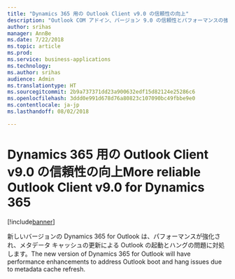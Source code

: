```yaml
---
title: "Dynamics 365 用の Outlook Client v9.0 の信頼性の向上"
description: "Outlook COM アドイン、バージョン 9.0 の信頼性とパフォーマンスの強化"
author: srihas
manager: AnnBe
ms.date: 7/22/2018
ms.topic: article
ms.prod: 
ms.service: business-applications
ms.technology: 
ms.author: srihas
audience: Admin
ms.translationtype: HT
ms.sourcegitcommit: 2b9a737371dd23a900632edf15d82124e25286c6
ms.openlocfilehash: 3ddd0e991d678d76a80823c107090bc49fbbe9e0
ms.contentlocale: ja-jp
ms.lasthandoff: 08/02/2018

---
```

# <a name="more-reliable-outlook-client-v90-for-dynamics-365"></a><span data-ttu-id="30223-103">Dynamics 365 用の Outlook Client v9.0 の信頼性の向上</span><span class="sxs-lookup"><span data-stu-id="30223-103">More reliable Outlook Client v9.0 for Dynamics 365</span></span>


[!include[banner](../../includes/banner.md)]

<span data-ttu-id="30223-104">新しいバージョンの Dynamics 365 for Outlook は、パフォーマンスが強化され、メタデータ キャッシュの更新による Outlook の起動とハングの問題に対処します。</span><span class="sxs-lookup"><span data-stu-id="30223-104">The new version of Dynamics 365 for Outlook will have performance enhancements to address Outlook boot and hang issues due to metadata cache refresh.</span></span>

